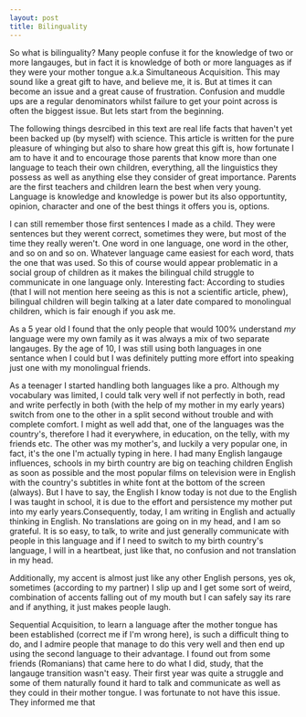 ```yaml
---
layout: post
title: Bilinguality
---
```

So what is bilinguality? Many people confuse it for the knowledge of two or more langauges, but in fact it is knowledge of both or more languages as if they were your mother tongue a.k.a Simultaneous Acquisition.
This may sound like a great gift to have, and believe me, it is. But at times it can become an issue and a great cause of frustration. Confusion and muddle ups are a regular denominators whilst failure to get your point across is often the biggest issue. But lets start from the beginning.

The following things desrcibed in this text are real life facts that haven't yet been backed up (by myself) with science. This article is written for the pure pleasure of whinging but also to share how great this gift is, how fortunate I am to have it and to encourage those parents that know more than one language to teach their own children, everything, all the linguistics they possess as well as anything else they consider of great importance. Parents are the first teachers and children learn the best when very young. Language is knowledge and knowledge is power but its also opportuntity, opinion, character and one of the best things it offers you is, options. 

I can still remember those first sentences I made as a child. They were sentences but they werent correct, sometimes they were, but most of the time they really weren't. One word in one language, one word in the other, and so on and so on. Whatever language came easiest for each word, thats the one that was used. So this of course would appear problematic in a social group of children as it makes the bilingual child struggle to communicate in one language only.
Interesting fact: According to studies (that I will not mention here seeing as this is not a scientific article, phew), bilingual children will begin talking at a later date compared to monolingual children, which is fair enough if you ask me.

As a 5 year old I found that the only people that would 100% understand *my* language were my own family as it was always a mix of two separate langauges. By the age of 10, I was still using both languages in one sentance when I could but I was definitely putting more effort into speaking just one with my monolingual friends. 

As a teenager I started handling both languages like a pro. Although my vocabulary was limited, I could talk very well if not perfectly in both, read and write perfectly in both (with the help of my mother in my early years) switch from one to the other in a split second without trouble and with complete comfort. 
I might as well add that, one of the languages was the country's, therefore I had it everywhere, in education, on the telly, with my friends etc. The other was my mother's, and luckily a very popular one, in fact, it's the one I'm actually typing in here. I had many English langauge influences, schools in my birth country are big on teaching children English as soon as possible and the most popular films on television were in English with the country's subtitles in white font at the bottom of the screen (always). But I have to say, the English I know today is not due to the English I was taught in school, it is due to the effort and persistence my mother put into my early years.Consequently, today, I am writing in English and actually thinking in English. No translations are going on in my head, and I am so grateful. It is so easy, to talk, to write and just generally communicate with people in this language and if I need to switch to my birth country's language, I will in a heartbeat, just like that, no confusion and not translation in my head. 

Additionally, my accent is almost just like any other English persons, yes ok, sometimes (according to my partner) I slip up and I get some sort of weird, combination of accents falling out of my mouth but I can safely say its rare and if anything, it just makes people laugh.

Sequential Acquisition, to learn a language after the mother tongue has been established (correct me if I'm wrong here), is such a difficult thing to do, and I admire people that manage to do this very well and then end up using the second language to their advantage. I found out from some friends (Romanians) that came here to do what I did, study, that the langauge transition wasn't easy. Their first year was quite a struggle and some of them naturally found it hard to talk and communicate as well as they could in their mother tongue. I was fortunate to not have this issue. They informed me that 
